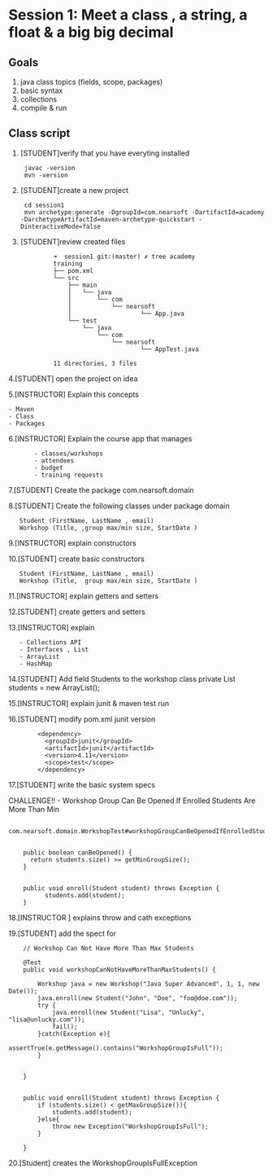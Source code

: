 # Session 1:  Meet a class , a string, a float &  a big big decimal

## Goals

1. java class topics (fields, scope, packages) 
2. basic syntax
3. collections
4. compile & run

## Class script

1. [STUDENT]verify that you have everyting installed 

        javac -version
        mvn -version  
        
2. [STUDENT]create a new project  
      
        cd session1
        mvn archetype:generate -DgroupId=com.nearsoft -DartifactId=academy -DarchetypeArtifactId=maven-archetype-quickstart -DinteractiveMode=false

3. [STUDENT]review created files 

				➜  session1 git:(master) ✗ tree academy
				training
				├── pom.xml
				└── src
				    ├── main
				    │   └── java
				    │       └── com
				    │           └── nearsoft
				    │                   └── App.java
				    └── test
				        └── java
				            └── com
				                └── nearsoft
				                        └── AppTest.java

				11 directories, 3 files
				
4.[STUDENT] open the project on idea

5.[INSTRUCTOR] Explain this concepts
     
    - Maven
    - Class
    - Packages


6.[INSTRUCTOR] Explain the course app that manages

           - classes/workshops
           - attendees
           - budget
           - training requests

7.[STUDENT] Create the package com.nearsoft.domain

8.[STUDENT] Create the following classes under package domain
       
       Student (FirstName, LastName , email)
       Workshop (Title, ,group max/min size, StartDate )
     
9.[INSTRUCTOR] explain constructors

10.[STUDENT] create basic constructors 
       
       Student (FirstName, LastName , email)
       Workshop (Title,  group max/min size, StartDate )


11.[INSTRUCTOR] explain getters and setters

12.[STUDENT] create getters and setters

13.[INSTRUCTOR] explain

       - Collections API
       - Interfaces , List
       - ArrayList
       - HashMap

14.[STUDENT] Add  field Students  to the workshop class
       private List<Student> students = new ArrayList<Student>();

15.[INSTRUCTOR] explain junit & maven test run

16.[STUDENT] modify pom.xml junit version 

		    <dependency>
		      <groupId>junit</groupId>
		      <artifactId>junit</artifactId>
		      <version>4.11</version>
		      <scope>test</scope>
		    </dependency>

17.[STUDENT] write the basic system specs

   CHALLENGE!! 
     - Workshop Group Can Be Opened If Enrolled Students Are More Than Min

        com.nearsoft.domain.WorkshopTest#workshopGroupCanBeOpenedIfEnrolledStudentsAreMoreThanMin
        
        
        public boolean canBeOpened() {
          return students.size() >= getMinGroupSize();
        }
        
        
        public void enroll(Student student) throws Exception {
              students.add(student);
        }



18.[INSTRUCTOR ] explains throw and cath exceptions

   
19.[STUDENT] add the spect for 

        // Workshop Can Not Have More Than Max Students
  
        @Test
        public void workshopCanNotHaveMoreThanMaxStudents() {
        
            Workshop java = new Workshop("Java Super Advanced", 1, 1, new Date());
            java.enroll(new Student("John", "Doe", "foo@doe.com"));
            try {
                java.enroll(new Student("Lisa", "Unlucky", "lisa@unlucky.com"));
                fail();
            }catch(Exception e){
                assertTrue(e.getMessage().contains("WorkshopGroupIsFull"));
            }
        
        
        } 
        
        
        public void enroll(Student student) throws Exception {
            if (students.size() < getMaxGroupSize()){
                students.add(student);
            }else{
                throw new Exception("WorkshopGroupIsFull");
            }
        
        }


20.[Student] creates the  WorkshopGroupIsFullException
